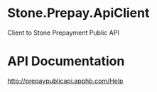 # Stone.Prepay.ApiClient
Client to Stone Prepayment Public API

# API Documentation
http://prepaypublicapi.apphb.com/Help
